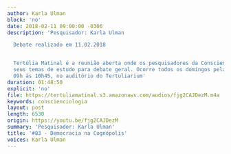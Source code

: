 ```yaml
---
author: Karla Ulman
block: 'no'
date: 2018-02-11 09:00:00 -0306
description: 'Pesquisador: Karla Ulman

  Debate realizado em 11.02.2018


  Tertúlia Matinal é a reunião aberta onde os pesquisadores da Conscienciologia apresentam
  seus temas de estudo para debate geral. Ocorre todos os domingos pela manhã, das
  09h às 10h45, no auditório do Tertuliarium'
duration: 01:48:50
explicit: 'no'
file: https://tertuliamatinal.s3.amazonaws.com/audios/fjg2CAJDezM.m4a
keywords: conscienciologia
layout: post
length: 6530
origin: https://youtu.be/fjg2CAJDezM
summary: 'Pesquisador: Karla Ulman'
title: '#83 - Democracia na Cognópolis'
voices: Karla Ulman
---
```

